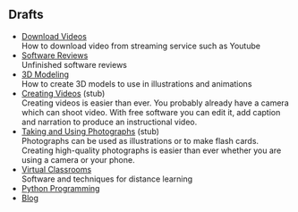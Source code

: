 ## Drafts

<ul class="tiles">

<li><a href="howto/dlvideo/">Download Videos</a>
<br>
How to download video from streaming service such as Youtube
</li>

<li><a href="software/draft">Software Reviews</a>
<br>
Unfinished software reviews
</li>

<li><a href="3d-modeling/">3D Modeling</a>
<br>
How to create 3D models to use in illustrations and animations
</li>

<li><a href="video/">Creating Videos</a> (stub)
<br>
Creating videos is easier than ever. You probably already have a camera which
can shoot video. With free software you can edit it, add caption and narration
to produce an instructional video.
</li>

<li><a href="photography/">Taking and Using Photographs</a> (stub)
<br>
Photographs can be used as illustrations or to make flash cards. Creating
high-quality photographs is easier than ever whether you are using a camera
or your phone.
</li>

<li><a href="virtual-classrooms/">Virtual Classrooms</a>
<br>
Software and techniques for distance learning
</li>

<li><a href="python/">Python Programming</a>
<br>
</li>

<li><a href="blog">Blog</a>
<br>
</li>

</ul>
